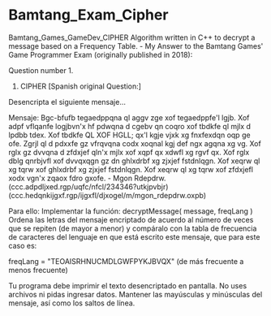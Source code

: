 # Bamtang_Exam_Cipher
Bamtang_Games_GameDev_CIPHER
Algorithm written in C++ to decrypt a message based on a Frequency Table. - My Answer to the Bamtang Games' Game Programmer Exam (originally published in 2018):

Question number 1.
1. CIPHER
[Spanish original Question:]

Desencripta el siguiente mensaje...

Mensaje:
Bgc-bfufb tegaedppqna ql aggv zge xof tegaedppfe'l lgjb. Xof adpf vflqanfe logjbvn'x hf pdwqna d cgebv qn coqro xof tbdkfe ql mjlx d lpdbb tdex. Xof tbdkfe QL XOF HGLL; qx'l kgje vjxk xg fnxfexdqn oqp ge ofe. Zgrjl ql d pdxxfe gz vfrqvqna codx xoqnal kgj def ngx agqna xg vg. Xof rglx gz dvvqna d zfdxjef qln'x mjlx xof xqpf qx xdwfl xg rgvf qx. Xof rglx dblg qnrbjvfl xof dvvqxqgn gz dn ghlxdrbf xg zjxjef fstdnlqgn. Xof xeqrw ql xg tqrw xof ghlxdrbf xg zjxjef fstdnlqgn. Xof xeqrw ql xg tqrw xof zfdxjefl xodx vgn'x zqaox fdro gxofe. - Mgon Rdepdrw. (ccc.adpdljxed.rgp/uqfc/nfcl/234346?utkjpvbjr) (ccc.hedqnkijgxf.rgp/ijgxfl/djxogel/m/mgon_rdepdrw.oxpb)

Para ello:
Implementar la función: decryptMessage( message, freqLang )
Ordena las letras del mensaje encriptado de acuerdo al número de veces que se repiten (de mayor a menor) y compáralo con la tabla de frecuencia de caracteres del lenguaje en que está escrito este mensaje, que para este caso es:

freqLang = "TEOAISRHNUCMDLGWFPYKJBVQX"
(de más frecuente a menos frecuente)

Tu programa debe imprimir el texto desencriptado en pantalla.
No uses archivos ni pidas ingresar datos.
Mantener las mayúsculas y minúsculas del mensaje, así como los saltos de línea.
